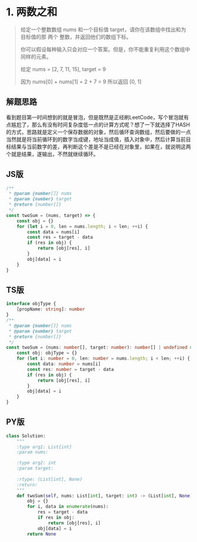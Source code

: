 # 1. 两数之和
> 给定一个整数数组 nums 和一个目标值 target，请你在该数组中找出和为目标值的那 两个 整数，并返回他们的数组下标。
>
> 你可以假设每种输入只会对应一个答案。但是，你不能重复利用这个数组中同样的元素。
>
> 给定 nums = [2, 7, 11, 15], target = 9
>
> 因为 nums[0] + nums[1] = 2 + 7 = 9
> 所以返回 [0, 1]

## 解题思路
看到题目第一时间想到的就是冒泡，但是既然是正经刷LeetCode，写个冒泡就有点尴尬了，那么有没有时间复杂度低一点的计算方式呢？想了一下就选择了HASH的方式，思路就是定义一个保存数据的对象，然后循环查询数组，然后要做的一点当然就是将当前循环到的数字当成键，地址当成值，插入对象中，然后计算当前目标结果与当前数字的差，再判断这个差是不是已经在对象里，如果在，就说明这两个就是结果，遂输出，不然就继续循环。


## JS版

```javascript
/**
 * @param {number[]} nums
 * @param {number} target
 * @return {number[]}
 */
const twoSum = (nums, target) => {
    const obj = {}
    for (let i = 0, len = nums.length; i < len; ++i) {
		const data = nums[i]
        const res = target - data
        if (res in obj) {
            return [obj[res], i]
        }
        obj[data] = i
    }
}
```

## TS版

```typescript
interface objType {
    [propName: string]: number
}
/**
 * @param {number[]} nums
 * @param {number} target
 * @return {number[]}
 */ 
const twoSum = (nums: number[], target: number): number[] | undefined => {
	const obj: objType = {}
    for (let i: number = 0, len: number = nums.length; i < len; ++i) {
        const data: number = nums[i]
        const res: number = target - data
        if (res in obj) {
            return [obj[res], i]
        }
        obj[data] = i
    }
}
```

## PY版

```python
class Solution:
    """
    :type arg1: List[int]
    :param nums:

    :type arg2: int
    :param target:
    
    :rtype: (List[int], None)
    :return:
    """
    def twoSum(self, nums: List[int], target: int) -> (List[int], None):
        obj = {}
        for i, data in enumerate(nums):
            res = target - data
            if res in obj:
                return [obj[res], i]
            obj[data] = i
        return None
        
```


